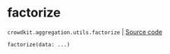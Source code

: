 # factorize
`crowdkit.aggregation.utils.factorize` | [Source code](https://github.com/Toloka/crowd-kit/blob/v1.1.0.rc4/crowdkit/aggregation/utils.py#L45)

```python
factorize(data: ...)
```

